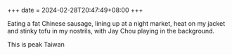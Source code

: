 +++
date = 2024-02-28T20:47:49+08:00
+++

Eating a fat Chinese sausage, lining up at a night market, heat on my jacket and stinky tofu in my nostrils, with Jay Chou playing in the background.

This is peak Taiwan